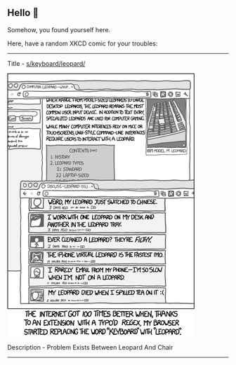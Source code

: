 ## Hello 👀

Somehow, you found yourself here.

Here, have a random XKCD comic for your troubles:

-----------------------------------

Title - [s/keyboard/leopard/](https://xkcd.com/1031)

![s/keyboard/leopard/](./random_comic.png)

Description - Problem Exists Between Leopard And Chair

-----------------------------------